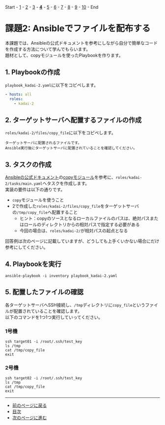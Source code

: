 Start - [1](step1.md) - [2](step2.md) - [3](step3.md) - [**4**](step4.md) - [5](step5.md) - [6](step6.md) - [7](step7.md) - [8](step8.md) - [9](step9.md) - [10](step10.md) - End

# 課題2: Ansibleでファイルを配布する

本課題では、Ansibleの公式ドキュメントを参考にしながら自分で簡単なコードを作成する方法について学んでもらいます。  
題材として、copyモジュールを使ったPlaybookを作ります。

## 1. Playbookの作成

`playbook_kadai-2.yaml`に以下をコピペします。

```yaml
- hosts: all
  roles:
    - kadai-2
```

## 2. ターゲットサーバへ配置するファイルの作成

`roles/kadai-2/files/copy_file`に以下をコピペします。

```text
ターゲットサーバに配置されるファイルです。
Ansible実行後にターゲットサーバに配置されていることを確認してください。
```

## 3. タスクの作成

[Ansibleの公式ドキュメント](https://docs.ansible.com/ansible/latest/index.html)の[copyモジュール](https://docs.ansible.com/ansible/2.9_ja/modules/copy_module.html)を参考に、`roles/kadai-2/tasks/main.yaml`へタスクを作成します。  
実装の要件は以下の通りです。

* `copy`モジュールを使うこと
* 2で作成した`roles/kadai-2/files/copy_file`をターゲットサーバの`/tmp/copy_file`へ配置すること
  * ヒント：copyのソースとなるローカルファイルのパスは、絶対パスまたはロールのディレクトリからの相対パスで指定する必要がある
  * 今回の場合は、`roles/kadai-2/`が相対パスの起点となる

回答例は次のページに記載していますが、どうしても上手くいかない場合にだけ参考にしてください。

## 4. Playbookを実行

`ansible-playbook -i inventory playbook_kadai-2.yaml`

## 5. 配置したファイルの確認

各ターゲットサーバへSSH接続し、`/tmp`ディレクトリに`copy_file`というファイルが配置されていることを確認します。  
以下のコマンドを1つ1つ実行していってください。

### 1号機

`ssh target01 -i /root/.ssh/test_key`  
`ls /tmp`  
`cat /tmp/copy_file`  
`exit`

### 2号機

`ssh target02 -i /root/.ssh/test_key`  
`ls /tmp`  
`cat /tmp/copy_file`  
`exit`

---

- [前のページに戻る](step3.md)
- [目次](README.md)
- [次のページに進む](step4a.md)
